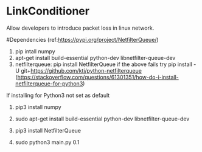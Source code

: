 # LinkConditioner

Allow developers to introduce packet loss in linux network.

#Dependencies (ref:https://pypi.org/project/NetfilterQueue/)
1. pip intall numpy
2. apt-get install build-essential python-dev libnetfilter-queue-dev
3. netfilterqueue:
   pip install NetfilterQueue
   if the above fails try
   pip install -U git+https://github.com/kti/python-netfilterqueue
   (https://stackoverflow.com/questions/61301351/how-do-i-install-netfilterqueue-for-python3)

If installing for Python3 not set as default
1. pip3 install numpy
2. sudo apt-get install build-essential python-dev libnetfilter-queue-dev
3. pip3 install NetfilterQueue

4. sudo python3 main.py 0.1
